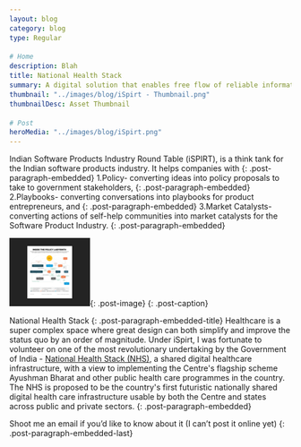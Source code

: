 ```yaml
---
layout: blog
category: blog
type: Regular

# Home
description: Blah
title: National Health Stack
summary: A digital solution that enables free flow of reliable information across all stakeholders in the Healthcare Industry.
thumbnail: "../images/blog/iSpirt - Thumbnail.png"
thumbnailDesc: Asset Thumbnail

# Post
heroMedia: "../images/blog/iSpirt.png"
---
```





Indian Software Products Industry Round Table (iSPIRT), is a think tank for the Indian software products industry. It helps companies with
{: .post-paragraph-embedded}
1.Policy- converting ideas into policy proposals to take to government stakeholders,
{: .post-paragraph-embedded}
2.Playbooks- converting conversations into playbooks for product entrepreneurs, and
{: .post-paragraph-embedded}
3.Market Catalysts- converting actions of self-help communities into market catalysts for the Software Product Industry.
{: .post-paragraph-embedded}

<img src="./images/blog/iSpirt-1-lqip.png"  data-src="../images/blog/iSpirt-1.png" class="lazyload blur-up">{: .post-image}
{: .post-caption}

National Health Stack
{: .post-paragraph-embedded-title}
Healthcare is a super complex space where great design can both simplify and improve the status quo by an order of magnitude. Under iSpirt, I was fortunate to volunteer on one of the most revolutionary undertaking by the Government of India - <a href="https://www.niti.gov.in/writereaddata/files/document_publication/NHS-Strategy-and-Approach-Document-for-consultation.pdf">National Health Stack (NHS)</a>, a shared digital healthcare infrastructure, with a view to implementing the Centre's flagship scheme Ayushman Bharat and other public health care programmes in the country. The NHS is proposed to be the country's first futuristic nationally shared digital health care infrastructure usable by both the Centre and states across public and private sectors.
{: .post-paragraph-embedded}

Shoot me an email if you’d like to know about it (I can’t post it online yet)
{: .post-paragraph-embedded-last}
